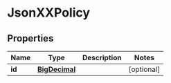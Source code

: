 
# JsonXXPolicy

## Properties
Name | Type | Description | Notes
------------ | ------------- | ------------- | -------------
**id** | [**BigDecimal**](BigDecimal.md) |  |  [optional]



